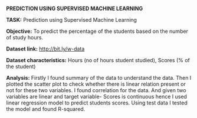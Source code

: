**PREDICTION USING SUPERVISED MACHINE LEARNING**


**TASK:** Prediction using Supervised Machine Learning

**Objective:** To predict the percentage of the students based on the number of study hours.

**Dataset link:** http://bit.ly/w-data

**Dataset characteristics:**
Hours (no of hours student studied), Scores (% of the student)

**Analysis:**
Firstly I found summary of the data to understand the data. Then I plotted the scatter plot to check whether there is linear relation present or not for these two variables. I found correlation for the data. And given two variables are linear and target variable- Scores is continuous hence I used linear regression model to predict students scores. Using test data I tested the model and found R-squared.
